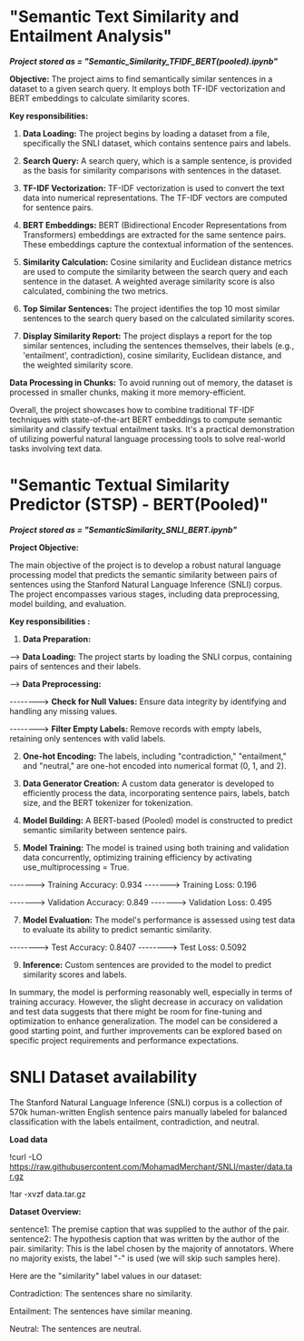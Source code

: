 # "Semantic Text Similarity and Entailment Analysis"
***Project stored as = "Semantic_Similarity_TFIDF_BERT(pooled).ipynb"***

**Objective:** The project aims to find semantically similar sentences in a dataset to a given search query. It employs both TF-IDF vectorization and BERT embeddings to calculate similarity scores.

**Key responsibilities:**

1. **Data Loading:** The project begins by loading a dataset from a file, specifically the SNLI dataset, which contains sentence pairs and labels.

2. **Search Query:** A search query, which is a sample sentence, is provided as the basis for similarity comparisons with sentences in the dataset.

3. **TF-IDF Vectorization:** TF-IDF vectorization is used to convert the text data into numerical representations. The TF-IDF vectors are computed for sentence pairs.

4. **BERT Embeddings:** BERT (Bidirectional Encoder Representations from Transformers) embeddings are extracted for the same sentence pairs. These embeddings capture the contextual information of the sentences.

5. **Similarity Calculation:** Cosine similarity and Euclidean distance metrics are used to compute the similarity between the search query and each sentence in the dataset. A weighted average similarity score is also calculated, combining the two metrics.

6. **Top Similar Sentences:** The project identifies the top 10 most similar sentences to the search query based on the calculated similarity scores.

7. **Display Similarity Report:** The project displays a report for the top similar sentences, including the sentences themselves, their labels (e.g., 'entailment', contradiction), cosine similarity, Euclidean distance, and the weighted similarity score.

**Data Processing in Chunks:** To avoid running out of memory, the dataset is processed in smaller chunks, making it more memory-efficient.

Overall, the project showcases how to combine traditional TF-IDF techniques with state-of-the-art BERT embeddings to compute semantic similarity and classify textual entailment tasks. It's a practical demonstration of utilizing powerful natural language processing tools to solve real-world tasks involving text data.

# "Semantic Textual Similarity Predictor (STSP) - BERT(Pooled)"
***Project stored as = "SemanticSimilarity_SNLI_BERT.ipynb"***

**Project Objective:**

The main objective of the project is to develop a robust natural language processing model that predicts the semantic similarity between pairs of sentences using the Stanford Natural Language Inference (SNLI) corpus. The project encompasses various stages, including data preprocessing, model building, and evaluation.

**Key responsibilities :**

1. **Data Preparation:**

--> **Data Loading:** The project starts by loading the SNLI corpus, containing pairs of sentences and their labels.

--> **Data Preprocessing:**

--------> **Check for Null Values:** Ensure data integrity by identifying and handling any missing values.

--------> **Filter Empty Labels:** Remove records with empty labels, retaining only sentences with valid labels.

2. **One-hot Encoding:**
The labels, including "contradiction," "entailment," and "neutral," are one-hot encoded into numerical format (0, 1, and 2).

3. **Data Generator Creation:**
A custom data generator is developed to efficiently process the data, incorporating sentence pairs, labels, batch size, and the BERT tokenizer for tokenization.

4. **Model Building:**
A BERT-based (Pooled) model is constructed to predict semantic similarity between sentence pairs.

5. **Model Training:**
The model is trained using both training and validation data concurrently, optimizing training efficiency by activating use_multiprocessing = True.

-------> Training Accuracy: 0.934
-------> Training Loss: 0.196
   
-------> Validation Accuracy: 0.849
-------> Validation Loss: 0.495

7. **Model Evaluation:**
The model's performance is assessed using test data to evaluate its ability to predict semantic similarity.

--------> Test Accuracy: 0.8407
--------> Test Loss: 0.5092

9. **Inference:**
Custom sentences are provided to the model to predict similarity scores and labels.

In summary, the model is performing reasonably well, especially in terms of training accuracy. However, the slight decrease in accuracy on validation and test data suggests that there might be room for fine-tuning and optimization to enhance generalization. The model can be considered a good starting point, and further improvements can be explored based on specific project requirements and performance expectations.
# SNLI Dataset availability
The Stanford Natural Language Inference (SNLI) corpus is a collection of 570k human-written English sentence pairs manually labeled for balanced classification with the labels entailment, contradiction, and neutral.

**Load data**

!curl -LO https://raw.githubusercontent.com/MohamadMerchant/SNLI/master/data.tar.gz

!tar -xvzf data.tar.gz

**Dataset Overview:**

sentence1: The premise caption that was supplied to the author of the pair.
sentence2: The hypothesis caption that was written by the author of the pair.
similarity: This is the label chosen by the majority of annotators.
Where no majority exists, the label "-" is used (we will skip such samples here).

Here are the "similarity" label values in our dataset:

Contradiction: The sentences share no similarity.

Entailment: The sentences have similar meaning.

Neutral: The sentences are neutral.
